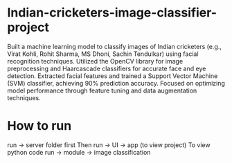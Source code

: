 # Indian-cricketers-image-classifier-project
Built a machine learning model to classify images of Indian cricketers (e.g., Virat Kohli, Rohit Sharma, MS Dhoni, Sachin Tendulkar) using facial recognition techniques.
Utilized the OpenCV library for image preprocessing and Haarcascade classifiers for accurate face and eye detection.
Extracted facial features and trained a Support Vector Machine (SVM) classifier, achieving 90% prediction accuracy.
Focused on optimizing model performance through feature tuning and data augmentation techniques.

# How to run
run -> server folder first
Then run -> UI -> app (to view project)
To view python code run -> module -> image classification
